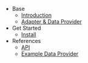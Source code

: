 * Base  
  * [Introduction](/en/)
  * [Adapter & Data Provider](/en/adapter_data_provider)
* Get Started
  * [Install](/en/get_started)
* References
  * [API](/en/apis)
  * [Example Data Provider](/en/example_data_provider)
